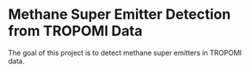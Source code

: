 # Methane Super Emitter Detection from TROPOMI Data

The goal of this project is to detect methane super emitters in TROPOMI data.
